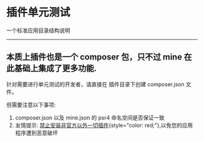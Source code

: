 # 插件单元测试

一个标准应用目录结构说明

---

## 本质上插件也是一个 composer 包，只不过 mine 在此基础上集成了更多功能.

针对需要进行单元测试的开发者，请直接在 插件目录下创建 composer.json 文件。

但需要注意以下事项:

1. composer.json 以及 mine.json 的 psr4 命名空间是否保证一致
2. 友情提示: [禁止安装非官方以外一切插件](#){style="color: red;"},以免您的应用程序遭到恶意破坏
